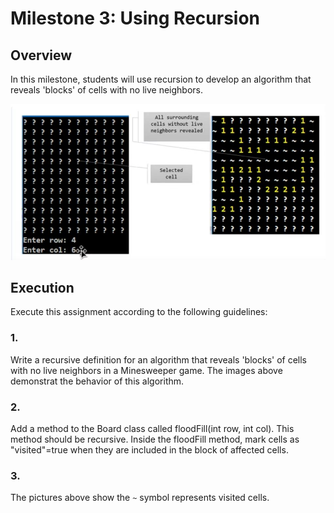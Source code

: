 # Milestone 3: Using Recursion

## Overview

In this milestone, students will use recursion to develop an algorithm that reveals 'blocks' of cells with no live neighbors.

![Minesweeper Milestone 3 sample](milestone3-console.jpg)

## Execution

Execute this assignment according to the following guidelines:

### 1.

Write a recursive definition for an algorithm that reveals 'blocks' of cells with no live neighbors in a Minesweeper game. The images above demonstrat the behavior of this algorithm.

### 2.

Add a method to the Board class called floodFill(int row, int col). This method should be recursive. Inside the floodFill method, mark cells as "visited"=true when they are included in the block of affected cells.

### 3.

The pictures above show the `~` symbol represents visited cells.
